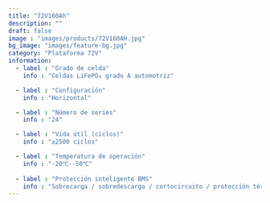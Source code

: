 ```yaml
---
title: "72V160Ah"
description: ""
draft: false
image : "images/products/72V160AH.jpg"
bg_image: "images/feature-bg.jpg"
category: "Plataforma 72V"
information:
  - label : "Grado de celda"
    info : "Celdas LiFePO₄ grado A automotriz"

  - label : "Configuración"
    info : "Horizontal"

  - label : "Número de series"
    info : "24"

  - label : "Vida útil (ciclos)"
    info : "≥2500 ciclos"

  - label : "Temperatura de operación"
    info : "-20℃--50℃"
    
  - label : "Protección inteligente BMS"
    info : "Sobrecarga / sobredescarga / cortocircuito / protección térmica"
---
```

